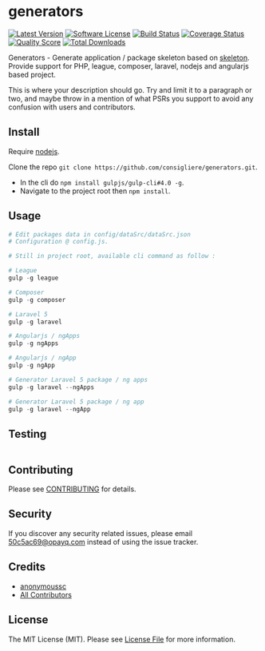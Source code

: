 # generators

[![Latest Version](https://img.shields.io/github/release/consigliere/generators.svg?style=flat-square)](https://github.com/consigliere/generators/releases)
[![Software License](https://img.shields.io/badge/license-MIT-brightgreen.svg?style=flat-square)](LICENSE.md)
[![Build Status](https://img.shields.io/travis/consigliere/generators/master.svg?style=flat-square)](https://travis-ci.org/consigliere/generators)
[![Coverage Status](https://img.shields.io/scrutinizer/coverage/g/consigliere/generators.svg?style=flat-square)](https://scrutinizer-ci.com/g/consigliere/generators/code-structure)
[![Quality Score](https://img.shields.io/scrutinizer/g/consigliere/generators.svg?style=flat-square)](https://scrutinizer-ci.com/g/consigliere/generators)
[![Total Downloads](https://img.shields.io/packagist/dt/consigliere/generators.svg?style=flat-square)](https://packagist.org/packages/consigliere/generators)

Generators - Generate application / package skeleton based on [skeleton](https://github.com/thephpleague/skeleton). 
Provide support for PHP, league, composer, laravel, nodejs and angularjs based project. 

This is where your description should go. Try and limit it to a paragraph or two, and maybe throw in a mention of what
PSRs you support to avoid any confusion with users and contributors.

## Install

Require [nodejs](https://nodejs.org/).

Clone the repo `git clone https://github.com/consigliere/generators.git`. 
- In the cli do `npm install gulpjs/gulp-cli#4.0 -g`. 
- Navigate to the project root then `npm install`.

## Usage

``` php
# Edit packages data in config/dataSrc/dataSrc.json
# Configuration @ config.js.

# Still in project root, available cli command as follow :

# League
gulp -g league

# Composer
gulp -g composer

# Laravel 5
gulp -g laravel

# Angularjs / ngApps
gulp -g ngApps

# Angularjs / ngApp
gulp -g ngApp

# Generator Laravel 5 package / ng apps
gulp -g laravel --ngApps

# Generator Laravel 5 package / ng app
gulp -g laravel --ngApp
```

## Testing

``` bash

```

## Contributing

Please see [CONTRIBUTING](CONTRIBUTING.md) for details.

## Security

If you discover any security related issues, please email 50c5ac69@opayq.com instead of using the issue tracker.

## Credits

- [anonymoussc](https://github.com/consigliere)
- [All Contributors](../../contributors)

## License

The MIT License (MIT). Please see [License File](LICENSE.md) for more information.